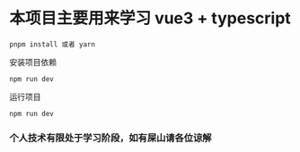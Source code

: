 # 本项目主要用来学习 vue3 + typescript

```shell
pnpm install 或者 yarn
```
安装项目依赖
```shell
npm run dev
```
运行项目
```shell
npm run dev
```
### 个人技术有限处于学习阶段，如有屎山请各位谅解
